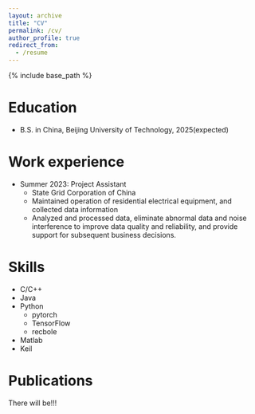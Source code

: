 ```yaml
---
layout: archive
title: "CV"
permalink: /cv/
author_profile: true
redirect_from:
  - /resume
---
```


{% include base_path %}

Education
======
* B.S. in China, Beijing University of Technology, 2025(expected)



Work experience
======
* Summer 2023: Project Assistant
  * State Grid Corporation of China
  * Maintained operation of residential electrical equipment, and collected data information
  * Analyzed and processed data, eliminate abnormal data and noise interference to improve data quality and reliability, and provide support for subsequent business decisions. 

Skills
======
* C/C++
* Java
* Python
  * pytorch
  * TensorFlow
  * recbole
* Matlab
* Keil

Publications
======
  There will be!!!
  
